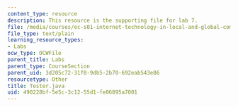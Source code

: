 ```yaml
---
content_type: resource
description: This resource is the supporting file for lab 7.
file: /media/courses/ec-s01-internet-technology-in-local-and-global-communities-spring-2005-summer-2005/490228bf5e5c3c1255d1fe06895a7001_Tester.java
file_type: text/plain
learning_resource_types:
- Labs
ocw_type: OCWFile
parent_title: Labs
parent_type: CourseSection
parent_uid: 3d205c72-31f8-9db5-2b70-692eab543e86
resourcetype: Other
title: Tester.java
uid: 490228bf-5e5c-3c12-55d1-fe06895a7001
---
```


